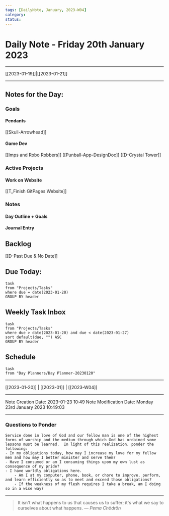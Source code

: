 ```yaml
---
tags: [DailyNote, January, 2023-W04]
category:
status:
---
```


# Daily Note - Friday 20th January 2023

---
[[2023-01-19]]|[[2023-01-21]]

---

## Notes for the Day:
### Goals
#### Pendants
[[Skull-Arrowhead]]

#### Game Dev
[[Imps and Robo Robbers]]
[[Punball-App-DesignDoc]]
[[D-Crystal Tower]]
### Active Projects
#### Work on Website
[[T_Finish GitPages Website]]

### Notes
#### Day Outline + Goals

#### Journal Entry

## Backlog
[[D-Past Due & No Date]]

## Due Today:
```dataview
task
from "Projects/Tasks"
where due = date(2023-01-20)
GROUP BY header
```

## Weekly Task Inbox
```dataview
task
from "Projects/Tasks"
where due > date(2023-01-20) and due < date(2023-01-27)
sort default(due, "") ASC
GROUP BY header
```

## Schedule
```dataview
task
from "Day Planners/Day Planner-20230120"

```
---
[[2023-01-20]] | [[2023-01]] | [[2023-W04]]

---

Note Creation Date: 2023-01-23 10:49
Note Modification Date: Monday 23rd January 2023 10:49:03 

---
### Questions to Ponder
	Service done in love of God and our fellow man is one of the highest forms of worship and the medium through which God has ordained some lessons must be learned.  In light of this realization, ponder the following:
	- In my obligations today, how may I increase my love for my fellow men and how may I better minister and serve them?
	- Have I consumed or am I consuming things upon my own lust as consequence of my pride?
	- I have worldly obligations here.  
		- Am I at my computer, phone, book, or chore to improve, perform, and learn efficiently so as to meet and exceed those obligations?  
		- If the weakness of my flesh requires I take a break, am I doing so in a wise way?

--- 
> It isn't what happens to us that causes us to suffer; it's what we say to ourselves about what happens.
> — <cite>Pema Chödrön</cite>